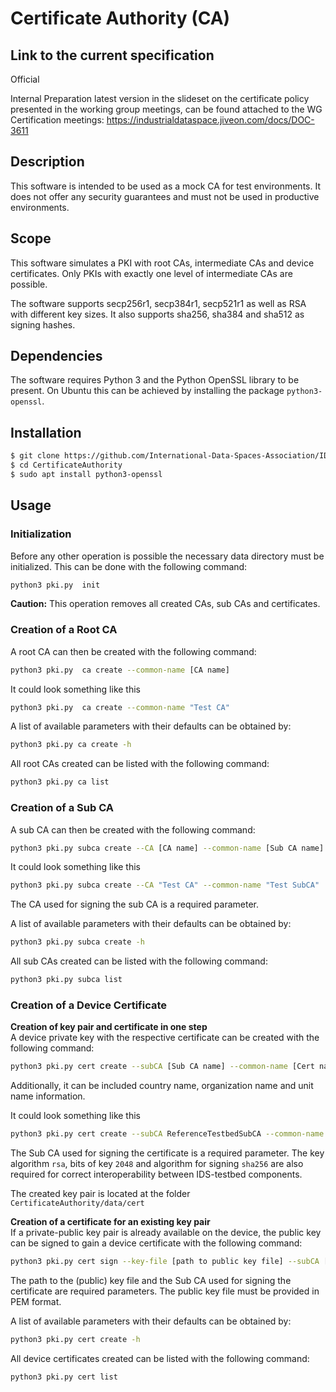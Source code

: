# Certificate Authority (CA)

## Link to the current specification
Official

Internal Preparation
latest version in the slideset on the certificate policy presented in the working group meetings, can be found attached to the WG Certification meetings: https://industrialdataspace.jiveon.com/docs/DOC-3611

## Description

This software is intended to be used as a mock CA for test environments. It does not offer any security guarantees and must not be used in productive environments.

## Scope

This software simulates a PKI with root CAs, intermediate CAs and device certificates. Only PKIs with exactly one level of intermediate CAs are possible.

The software supports secp256r1, secp384r1, secp521r1 as well as RSA with different key sizes. It also supports sha256, sha384 and sha512 as signing hashes.

## Dependencies

The software requires Python 3 and the Python OpenSSL library to be present. On Ubuntu this can be achieved by installing the package `python3-openssl`.

## Installation

```bash
$ git clone https://github.com/International-Data-Spaces-Association/IDS-testbed.git
$ cd CertificateAuthority
$ sudo apt install python3-openssl
```

## Usage

### Initialization

Before any other operation is possible the necessary data directory must be initialized. This can be done with the following command:
```bash
python3 pki.py  init
```
**Caution:** This operation removes all created CAs, sub CAs and certificates.

### Creation of a Root CA

A root CA can then be created with the following command:
```bash
python3 pki.py  ca create --common-name [CA name]
```
It could look something like this
```bash
python3 pki.py  ca create --common-name "Test CA"
```
A list of available parameters with their defaults can be obtained by:
```bash
python3 pki.py ca create -h
```
All root CAs created can be listed with the following command:
```bash
python3 pki.py ca list
```

### Creation of a Sub CA

A sub CA can then be created with the following command:
```bash
python3 pki.py subca create --CA [CA name] --common-name [Sub CA name]
```
It could look something like this
```bash
python3 pki.py subca create --CA "Test CA" --common-name "Test SubCA"
```
The CA used for signing the sub CA is a required parameter.

A list of available parameters with their defaults can be obtained by:
```bash
python3 pki.py subca create -h
```
All sub CAs created can be listed with the following command:
```bash
python3 pki.py subca list
```

### Creation of a Device Certificate

**Creation of key pair and certificate in one step**  
A device private key with the respective certificate can be created with the following command:
```bash
python3 pki.py cert create --subCA [Sub CA name] --common-name [Cert name] --algo [Key algorithm] --bits [Bits of Key] --hash [Algorithm for signing] --client --server
```
Additionally, it can be included country name, organization name and unit name information.

It could look something like this
```bash
python3 pki.py cert create --subCA ReferenceTestbedSubCA --common-name Example --algo rsa --bits 2048 --hash sha256 --country-name ES --organization-name SQS --unit-name TestLab --server --client
```
The Sub CA used for signing the certificate is a required parameter. The key algorithm `rsa`, bits of key `2048` and algorithm for signing `sha256` are also required for correct interoperability between IDS-testbed components.

The created key pair is located at the folder `CertificateAuthority/data/cert`

**Creation of a certificate for an existing key pair**  
If a private-public key pair is already available on the device, the public key can be signed to gain a device certificate with the following command:
```bash
python3 pki.py cert sign --key-file [path to public key file] --subCA [Sub CA name] --common-name "Example" --client --server
```
The path to the (public) key file and the Sub CA used for signing the certificate are required parameters. The public key file must be provided in PEM format.

A list of available parameters with their defaults can be obtained by:
```bash
python3 pki.py cert create -h
```
All device certificates created can be listed with the following command:
```bash
python3 pki.py cert list
```
